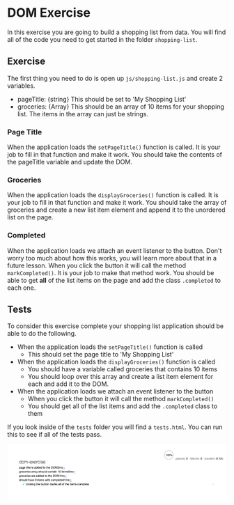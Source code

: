 # DOM Exercise

In this exercise you are going to build a shopping list from data. You will find all of the code you need to get started in the folder `shopping-list`.
 
## Exercise

The first thing you need to do is open up `js/shopping-list.js` and create 2 variables. 

* pageTitle: {string} This should be set to 'My Shopping List'
* groceries: {Array} This should be an array of 10 items for your shopping list. The items in the array can just be strings.

### Page Title

When the application loads the `setPageTitle()` function is called. It is your job to fill in that function and make it work. You should take the contents of the pageTitle variable and update the DOM.

### Groceries

When the application loads the `displayGroceries()` function is called. It is your job to fill in that function and make it work. You should take the array of groceries and create a new list item element and append it to the unordered list on the page.

### Completed

When the application loads we attach an event listener to the button. Don't worry too much about how this works, you will learn more about that in a future lesson. When you click the button it will call the method `markCompleted()`. It is your job to make that method work. You should be able to get **all** of the list items on the page and add the class `.completed` to each one.

## Tests

To consider this exercise complete your shopping list application should be able to do the following.

* When the application loads the `setPageTitle()` function is called
    * This should set the page title to 'My Shopping List'
* When the application loads the `displayGroceries()` function is called
    * You should have a variable called groceries that contains 10 items
    * You should loop over this array and create a list item element for each and add it to the DOM.
* When the application loads we attach an event listener to the button
    * When you click the button it will call the method `markCompleted()`
    * You should get all of the list items and add the `.completed` class to them

If you look inside of the `tests` folder you will find a `tests.html`. You can run this to see if all of the tests pass.

![All Tests Passed](img/all-tests-passed.png)